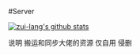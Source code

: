 #Server

[![zui-lang's github stats](https://github-readme-stats.vercel.app/api?username=zui-lang&show_icons=true)](https://github.com/zui-lang)

说明
搬运和同步大佬的资源
仅自用
侵删
